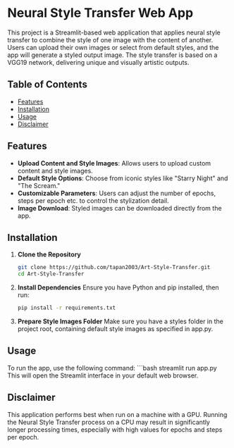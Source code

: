 # Neural Style Transfer Web App

This project is a Streamlit-based web application that applies neural style transfer to combine the style of one image with the content of another. Users can upload their own images or select from default styles, and the app will generate a styled output image. The style transfer is based on a VGG19 network, delivering unique and visually artistic outputs.

## Table of Contents

- [Features](#features)
- [Installation](#installation)
- [Usage](#usage)
- [Disclaimer](#disclaimer)

## Features
- **Upload Content and Style Images**: Allows users to upload custom content and style images.
- **Default Style Options**: Choose from iconic styles like "Starry Night" and "The Scream."
- **Customizable Parameters**: Users can adjust the number of epochs, steps per epoch etc. to control the stylization detail.
- **Image Download**: Styled images can be downloaded directly from the app.

## Installation
1. **Clone the Repository**
   ```bash
   git clone https://github.com/tapan2003/Art-Style-Transfer.git
   cd Art-Style-Transfer

2. **Install Dependencies** 
    Ensure you have Python and pip installed, then run:
    ```bash
    pip install -r requirements.txt

3. **Prepare Style Images Folder** 
    Make sure you have a styles folder in the project root, containing default style images as specified in app.py.

## Usage
To run the app, use the following command:
    ```bash
    streamlit run app.py
This will open the Streamlit interface in your default web browser.

## Disclaimer
This application performs best when run on a machine with a GPU. Running the Neural Style Transfer process on a CPU may result in significantly longer processing times, especially with high values for epochs and steps per epoch.